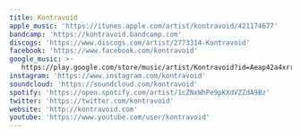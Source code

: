 ```yaml
---
title: Kontravoid
apple_music: 'https://itunes.apple.com/artist/kontravoid/421174677'
bandcamp: 'https://kontravoid.bandcamp.com'
discogs: 'https://www.discogs.com/artist/2773314-Kontravoid'
facebook: 'https://www.facebook.com/kontravoid'
google_music: >-
   https://play.google.com/store/music/artist/Kontravoid?id=Aeap42a4xrrl3s6k3r5cnwvc74i
instagram: 'https://www.instagram.com/kontravoid'
soundcloud: 'https://soundcloud.com/kontravoid'
spotify: 'https://open.spotify.com/artist/1cZNxWhPe9pKXdVZZdA9Bz'
twitter: 'https://twitter.com/kontravoid'
website: 'http://kontravoid.com'
youtube: 'https://www.youtube.com/user/kontravoid'
---
```

